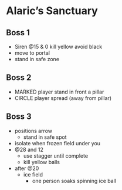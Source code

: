 # Alaric’s Sanctuary

## Boss 1
- Siren @15 & 0 kill yellow avoid black
- move to portal
- stand in safe zone

## Boss 2
- MARKED player stand in front a pillar
- CIRCLE player spread (away from pillar)

## Boss 3
- positions arrow
  - stand in safe spot
- isolate when frozen field under you
- @28 and 12
  - use stagger until complete
  - kill yellow balls
- after @20
  - ice field
    - one person soaks spinning ice ball
